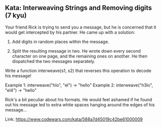 <h2>Kata: Interweaving Strings and Removing digits (7 kyu)</h2>

Your friend Rick is trying to send you a message, but he is concerned that it would 
get intercepted by his partner. He came up with a solution:


1) Add digits in random places within the message.

2) Split the resulting message in two. He wrote down every second character on one page, 
and the remaining ones on another. He then dispatched the two messages separately.


Write a function interweave(s1, s2) that reverses this operation to decode his message!


Example 1: interweave("hlo", "el") -> "hello"
Example 2: interweave("h3lo", "el4") -> "hello"


Rick's a bit peculiar about his formats. He would feel ashamed if he found out his message led to extra white spaces 
hanging around the edges of his message...

Link: https://www.codewars.com/kata/588a7d45019c42be61000009  
